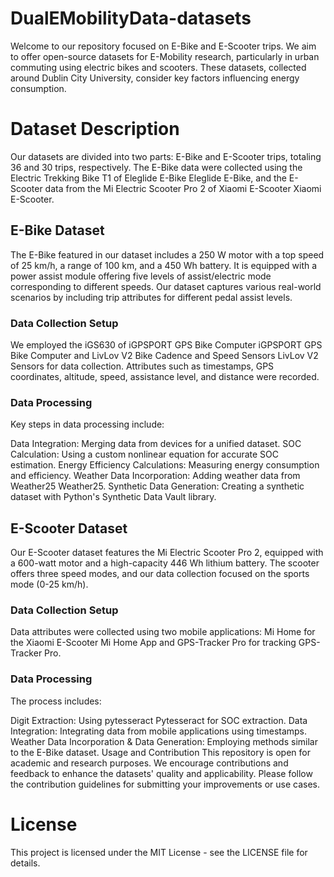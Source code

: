 # DualEMobilityData-datasets
Welcome to our repository focused on E-Bike and E-Scooter trips. We aim to offer open-source datasets for E-Mobility research, particularly in urban commuting using electric bikes and scooters. These datasets, collected around Dublin City University, consider key factors influencing energy consumption.

# Dataset Description
Our datasets are divided into two parts: E-Bike and E-Scooter trips, totaling 36 and 30 trips, respectively. The E-Bike data were collected using the Electric Trekking Bike T1 of Eleglide E-Bike Eleglide E-Bike, and the E-Scooter data from the Mi Electric Scooter Pro 2 of Xiaomi E-Scooter Xiaomi E-Scooter.

## E-Bike Dataset
The E-Bike featured in our dataset includes a 250 W motor with a top speed of 25 km/h, a range of 100 km, and a 450 Wh battery. It is equipped with a power assist module offering five levels of assist/electric mode corresponding to different speeds. Our dataset captures various real-world scenarios by including trip attributes for different pedal assist levels.

### Data Collection Setup
We employed the iGS630 of iGPSPORT GPS Bike Computer iGPSPORT GPS Bike Computer and LivLov V2 Bike Cadence and Speed Sensors LivLov V2 Sensors for data collection. Attributes such as timestamps, GPS coordinates, altitude, speed, assistance level, and distance were recorded.

### Data Processing
Key steps in data processing include:

Data Integration: Merging data from devices for a unified dataset.
SOC Calculation: Using a custom nonlinear equation for accurate SOC estimation.
Energy Efficiency Calculations: Measuring energy consumption and efficiency.
Weather Data Incorporation: Adding weather data from Weather25 Weather25.
Synthetic Data Generation: Creating a synthetic dataset with Python's Synthetic Data Vault library.

## E-Scooter Dataset
Our E-Scooter dataset features the Mi Electric Scooter Pro 2, equipped with a 600-watt motor and a high-capacity 446 Wh lithium battery. The scooter offers three speed modes, and our data collection focused on the sports mode (0-25 km/h).

### Data Collection Setup
Data attributes were collected using two mobile applications: Mi Home for the Xiaomi E-Scooter Mi Home App and GPS-Tracker Pro for tracking GPS-Tracker Pro.

### Data Processing
The process includes:

Digit Extraction: Using pytesseract Pytesseract for SOC extraction.
Data Integration: Integrating data from mobile applications using timestamps.
Weather Data Incorporation & Data Generation: Employing methods similar to the E-Bike dataset.
Usage and Contribution
This repository is open for academic and research purposes. We encourage contributions and feedback to enhance the datasets' quality and applicability. Please follow the contribution guidelines for submitting your improvements or use cases.

# License
This project is licensed under the MIT License - see the LICENSE file for details.

